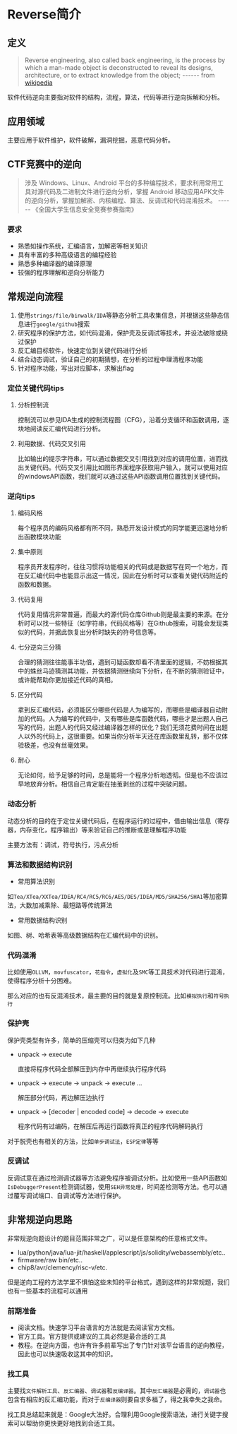 # Reverse简介

## 定义

> Reverse engineering, also called back engineering, is the process by which a man-made object is deconstructed to reveal its designs, architecture, or to extract knowledge from the object;       ------  from [wikipedia](https://en.wikipedia.org/wiki/Reverse_engineering)

软件代码逆向主要指对软件的结构，流程，算法，代码等进行逆向拆解和分析。

## 应用领域

主要应用于软件维护，软件破解，漏洞挖掘，恶意代码分析。

## CTF竞赛中的逆向

> 涉及 Windows、Linux、Android 平台的多种编程技术，要求利用常用工具对源代码及二进制文件进行逆向分析，掌握 Android 移动应用APK文件的逆向分析，掌握加解密、内核编程、算法、反调试和代码混淆技术。
> ------ 《全国大学生信息安全竞赛参赛指南》

### 要求

-   熟悉如操作系统，汇编语言，加解密等相关知识
-   具有丰富的多种高级语言的编程经验
-   熟悉多种编译器的编译原理
-   较强的程序理解和逆向分析能力

## 常规逆向流程

1.  使用`strings/file/binwalk/IDA`等静态分析工具收集信息，并根据这些静态信息进行`google/github`搜索
2.  研究程序的保护方法，如代码混淆，保护壳及反调试等技术，并设法破除或绕过保护
3.  反汇编目标软件，快速定位到关键代码进行分析
4.  结合动态调试，验证自己的初期猜想，在分析的过程中理清程序功能
5.  针对程序功能，写出对应脚本，求解出flag

### 定位关键代码tips

1. 分析控制流

    控制流可以参见IDA生成的控制流程图（CFG），沿着分支循环和函数调用，逐块地阅读反汇编代码进行分析。

2. 利用数据、代码交叉引用

    比如输出的提示字符串，可以通过数据交叉引用找到对应的调用位置，进而找出关键代码。代码交叉引用比如图形界面程序获取用户输入，就可以使用对应的windowsAPI函数，我们就可以通过这些API函数调用位置找到关键代码。

### 逆向tips

1. 编码风格

    每个程序员的编码风格都有所不同，熟悉开发设计模式的同学能更迅速地分析出函数模块功能

2. 集中原则

    程序员开发程序时，往往习惯将功能相关的代码或是数据写在同一个地方，而在反汇编代码中也能显示出这一情况，因此在分析时可以查看关键代码附近的函数和数据。

3. 代码复用

    代码复用情况非常普遍，而最大的源代码仓库Github则是最主要的来源。在分析时可以找一些特征（如字符串，代码风格等）在Github搜索，可能会发现类似的代码，并据此恢复出分析时缺失的符号信息等。

4. 七分逆向三分猜

    合理的猜测往往能事半功倍，遇到可疑函数却看不清里面的逻辑，不妨根据其中的蛛丝马迹猜测其功能，并依据猜测继续向下分析，在不断的猜测验证中，或许能帮助你更加接近代码的真相。

5. 区分代码

    拿到反汇编代码，必须能区分哪些代码是人为编写的，而哪些是编译器自动附加的代码。人为编写的代码中，又有哪些是库函数代码，哪些才是出题人自己写的代码，出题人的代码又经过编译器怎样的优化？我们无须花费时间在出题人以外的代码上，这很重要。如果当你分析半天还在库函数里乱转，那不仅体验极差，也没有丝毫效果。

6. 耐心

    无论如何，给予足够的时间，总是能将一个程序分析地透彻。但是也不应该过早地放弃分析。相信自己肯定能在抽茧剥丝的过程中突破问题。

### 动态分析

动态分析的目的在于定位关键代码后，在程序运行的过程中，借由输出信息（寄存器，内存变化，程序输出）等来验证自己的推断或是理解程序功能

主要方法有：调试，符号执行，污点分析

### 算法和数据结构识别

-   常用算法识别

如`Tea/XTea/XXTea/IDEA/RC4/RC5/RC6/AES/DES/IDEA/MD5/SHA256/SHA1`等加密算法，大数加减乘除、最短路等传统算法

-   常用数据结构识别

如图、树、哈希表等高级数据结构在汇编代码中的识别。


### 代码混淆

比如使用`OLLVM`，`movfuscator`，`花指令`，`虚拟化`及`SMC`等工具技术对代码进行混淆，使得程序分析十分困难。

那么对应的也有反混淆技术，最主要的目的就是复原控制流。比如`模拟执行`和`符号执行`

### 保护壳

保护壳类型有许多，简单的压缩壳可以归类为如下几种

-   unpack -> execute

    直接将程序代码全部解压到内存中再继续执行程序代码

-   unpack -> execute -> unpack -> execute ...

    解压部分代码，再边解压边执行

-   unpack -> [decoder | encoded code] -> decode -> execute

    程序代码有过编码，在解压后再运行函数将真正的程序代码解码执行

对于脱壳也有相关的方法，比如`单步调试法`，`ESP定律`等等

### 反调试

反调试意在通过检测调试器等方法避免程序被调试分析。比如使用一些API函数如`IsDebuggerPresent`检测调试器，使用`SEH异常处理`，时间差检测等方法。也可以通过覆写调试端口、自调试等方法进行保护。

## 非常规逆向思路

非常规逆向题设计的题目范围非常之广，可以是任意架构的任意格式文件。

-   lua/python/java/lua-jit/haskell/applescript/js/solidity/webassembly/etc..
-   firmware/raw bin/etc..
-   chip8/avr/clemency/risc-v/etc.

但是逆向工程的方法学里不惧怕这些未知的平台格式，遇到这样的非常规题，我们也有一些基本的流程可以通用

### 前期准备

-   阅读文档。快速学习平台语言的方法就是去阅读官方文档。
-   官方工具。官方提供或建议的工具必然是最合适的工具
-   教程。在逆向方面，也许有许多前辈写出了专门针对该平台语言的逆向教程，因此也可以快速吸收这其中的知识。

### 找工具

主要找`文件解析工具`、`反汇编器`、`调试器`和`反编译器`。其中`反汇编器`是必需的，`调试器`也包含有相应的反汇编功能，而对于`反编译器`则要自求多福了，得之我幸失之我命。

找工具总结起来就是：Google大法好。合理利用Google搜索语法，进行关键字搜索可以帮助你更快更好地找到合适工具。
